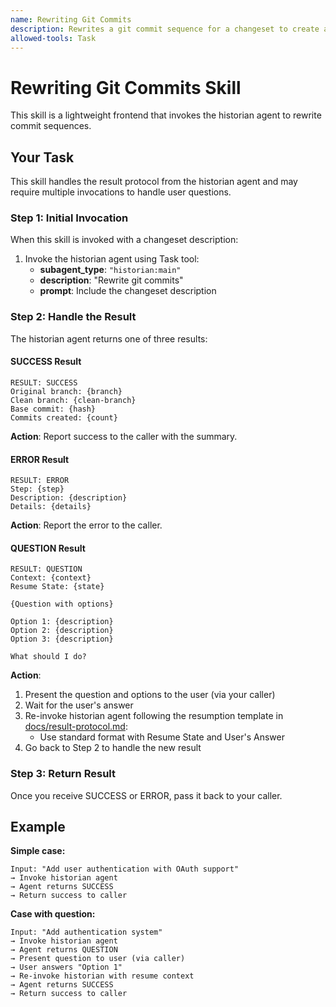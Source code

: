 ```yaml
---
name: Rewriting Git Commits
description: Rewrites a git commit sequence for a changeset to create a clean branch with commits optimized for readability and review
allowed-tools: Task
---
```


# Rewriting Git Commits Skill

This skill is a lightweight frontend that invokes the historian agent to rewrite commit sequences.

## Your Task

This skill handles the result protocol from the historian agent and may require multiple invocations to handle user questions.

### Step 1: Initial Invocation

When this skill is invoked with a changeset description:

1. Invoke the historian agent using Task tool:
   - **subagent_type**: `"historian:main"`
   - **description**: "Rewrite git commits"
   - **prompt**: Include the changeset description

### Step 2: Handle the Result

The historian agent returns one of three results:

#### SUCCESS Result
```
RESULT: SUCCESS
Original branch: {branch}
Clean branch: {clean-branch}
Base commit: {hash}
Commits created: {count}
```

**Action**: Report success to the caller with the summary.

#### ERROR Result
```
RESULT: ERROR
Step: {step}
Description: {description}
Details: {details}
```

**Action**: Report the error to the caller.

#### QUESTION Result
```
RESULT: QUESTION
Context: {context}
Resume State: {state}

{Question with options}

Option 1: {description}
Option 2: {description}
Option 3: {description}

What should I do?
```

**Action**:
1. Present the question and options to the user (via your caller)
2. Wait for the user's answer
3. Re-invoke historian agent following the resumption template in [docs/result-protocol.md](../../docs/result-protocol.md):
   - Use standard format with Resume State and User's Answer
4. Go back to Step 2 to handle the new result

### Step 3: Return Result

Once you receive SUCCESS or ERROR, pass it back to your caller.

## Example

**Simple case:**
```
Input: "Add user authentication with OAuth support"
→ Invoke historian agent
→ Agent returns SUCCESS
→ Return success to caller
```

**Case with question:**
```
Input: "Add authentication system"
→ Invoke historian agent
→ Agent returns QUESTION
→ Present question to user (via caller)
→ User answers "Option 1"
→ Re-invoke historian with resume context
→ Agent returns SUCCESS
→ Return success to caller
```
